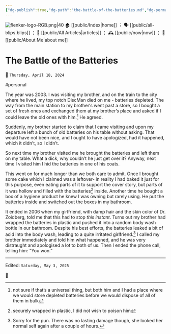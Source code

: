 ```yaml
---
{"dg-publish":true,"dg-path":"the-battle-of-the-batteries.md","dg-permalink":"the-battle-of-the-batteries/","permalink":"/the-battle-of-the-batteries/","title":"The Battle of the Batteries"}
---
```



<div class="transclusion internal-embed is-loaded"><div class="markdown-embed">




![flenker-logo-RGB.png|40](/img/user/attachments/flenker-logo-RGB.png)
🏠 [[public/Index\|home]]  ⋮ 🗣️ [[public/all-blips\|blips]] ⋮  📝 [[public/All Articles\|articles]]  ⋮ 🕰️ [[public/now\|now]] ⋮ 🪪 [[public/About Me\|about me]]


</div></div>


# The Battle of the Batteries
<p><span>📆 <code>Thursday, April 18, 2024</code></span></p>
#personal

The year was 2003. I was visiting my brother, and on the train to the city where he lived, my top notch DiscMan died on me - batteries depleted.
The way from the main station to my brother‘s went past a store, so I bought a set of fresh ones and exchanged them at my brother’s place and asked if I could leave the old ones with him.[^1] He agreed.

Suddenly, my brother started to claim that I came visiting and upon my departure left a bunch of old batteries on his table without asking. That would have not been nice, and I ought to have apologized, had it happened, which it didn’t, so I didn’t.

So next time my brother visited me he brought the batteries and left them on my table. What a dick, why couldn’t he just get over it? Anyway, next time I visited him I hid the batteries in one of his coats.

This went on for much longer than we both care to admit. Once I brought some cake which I claimed was a leftover- in reality I had baked it just for this purpose, even eating parts of it to support the cover story, but parts of it was hollow and filled with the batteries[^2] inside. Another time he bought a box of a hygiene product he knew I was owning but rarely using. He put the batteries inside and switched out the boxes in my bathroom.

It ended in 2006 when my girlfriend, with damp hair and the skin color of Dr. Zoidberg, told me that this had to stop _this instant_. Turns out my brother had wrapped the batteries in plastic and pushed it into a random body wash bottle in our bathroom. Despite his best efforts, the batteries leaked a bit of acid into the body wash, leading to a quite irritated girlfriend.[^3]   I called my brother immediately and told him what happened, and he was very distraught and apologised a lot to both of us. Then I ended the phone call, telling him: “You won.”
 

[^1]: not sure if that’s a universal thing,  but both him and I had a place where we would store depleted batteries before we would dispose of all of them in bulk
[^2]: securely wrapped in plastic, I did not wish to poison him
[^3]: Sorry for the pun. There was no lasting damage though, she looked her normal self again after a couple of hours.


- - -
<p><span>Edited: <code>Saturday, May 3, 2025</code></span></p>
👾
